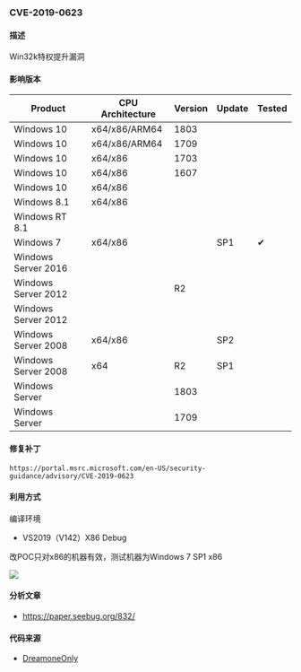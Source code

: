 ### CVE-2019-0623

#### 描述

Win32k特权提升漏洞

#### 影响版本

| Product             | CPU Architecture | Version | Update | Tested             |
| ------------------- | ---------------- | ------- | ------ | ------------------ |
| Windows 10          | x64/x86/ARM64    | 1803 |        |                    |
| Windows 10          | x64/x86/ARM64    | 1709 |        |  |
| Windows 10          | x64/x86    | 1703 |        |  |
| Windows 10 | x64/x86 | 1607 | | |
| Windows 10          | x64/x86    |         |        |                    |
| Windows 8.1 | x64/x86 | | | |
| Windows RT 8.1 |  | | | |
| Windows 7 | x64/x86 | | SP1 | &#10004; |
| Windows Server 2016 | | | | |
| Windows Server 2012 | | R2 | | |
| Windows Server 2012 | | | | |
| Windows Server 2008 | x64/x86 | | SP2 | |
| Windows Server 2008 | x64 | R2 | SP1 | |
| Windows Server      |                  | 1803 |        |                    |
| Windows Server      |                  | 1709 |        |                    |

#### 修复补丁

```
https://portal.msrc.microsoft.com/en-US/security-guidance/advisory/CVE-2019-0623
```

#### 利用方式

编译环境

- VS2019（V142）X86 Debug

改POC只对x86的机器有效，测试机器为Windows 7 SP1 x86

![](https://github.com/Ascotbe/Random-img/blob/master/WindowsKernelExploits/CVE-2019-0623-32_win_7_sp1_x86.gif?raw=true)



#### 分析文章
- https://paper.seebug.org/832/



#### 代码来源

- [DreamoneOnly](https://github.com/DreamoneOnly/CVE-2019-0623-32-exp)